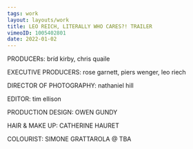 ```yaml
---
tags: work
layout: layouts/work
title: LEO REICH, LITERALLY WHO CARES?! TRAILER
vimeoID: 1005402801
date: 2022-01-02
---
```


PRODUCERs: bríd kirby, chris quaile

EXECUTIVE PRODUCERS: rose garnett, piers wenger, leo riech

DIRECTOR OF PHOTOGRAPHY: nathaniel hill

EDITOR: tim ellison

PRODUCTION DESIGN: OWEN GUNDY

HAIR & MAKE UP: CATHERINE HAURET

COLOURIST: SIMONE GRATTAROLA @ TBA
